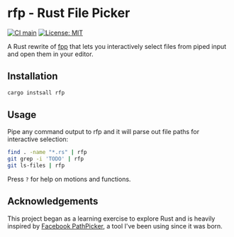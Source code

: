 # rfp - Rust File Picker

[![CI main](https://github.com/psyclaudeZ/rfp/actions/workflows/ci.yml/badge.svg)](https://github.com/psyclaudeZ/rfp/actions/workflows/ci.yml) [![License: MIT](https://img.shields.io/badge/License-MIT-yellow.svg)](https://opensource.org/licenses/MIT)

A Rust rewrite of [fpp](https://github.com/facebook/PathPicker) that lets you interactively select files from piped input and open them in your editor.

## Installation

```bash
cargo instsall rfp
```

## Usage

Pipe any command output to rfp and it will parse out file paths for interactive selection:

```bash
find . -name "*.rs" | rfp
git grep -i 'TODO' | rfp
git ls-files | rfp
```

Press `?` for help on motions and functions.

## Acknowledgements

This project began as a learning exercise to explore Rust and is heavily inspired by [Facebook PathPicker](https://github.com/facebook/PathPicker/), a tool I've been using since it was born.

